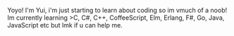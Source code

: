 Yoyo! I'm Yui, i'm just starting to learn about coding so im vmuch of a noob!
Im currently learning >C, C#, C++, CoffeeScript, Elm, Erlang, F#, Go, Java, JavaScript etc but lmk if u can help me. 
